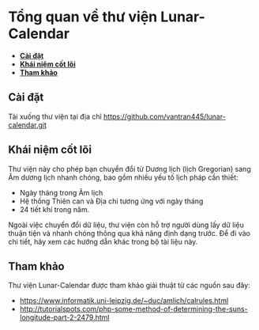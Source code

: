 # Tổng quan về thư viện Lunar-Calendar

- **[Cài đặt](#cài-đặt)**
- **[Khái niệm cốt lõi](#khái-niệm-cốt-lõi)**
- **[Tham khảo](#tham-khảo)**


## Cài đặt
Tải xuống thư viện tại địa chỉ https://github.com/vantran445/lunar-calendar.git

## Khái niệm cốt lõi
Thư viện này cho phép bạn chuyển đổi từ Dương lịch (lịch Gregorian) sang Âm dương lịch nhanh chóng, bao gồm nhiều yếu tố lịch pháp cần thiết:
- Ngày tháng trong Âm lịch
- Hệ thống Thiên can và Địa chi tương ứng với ngày tháng
- 24 tiết khí trong năm.

Ngoài việc chuyển đổi dữ liệu, thư viện còn hỗ trợ người dùng lấy dữ liệu thuận tiện và nhanh chóng thông qua khả năng định dạng trước. Để đi vào chi tiết, hãy xem các hướng dẫn khác trong bộ tài liệu này.

## Tham khảo
Thư viện Lunar-Calendar được tham khảo giải thuật từ các nguồn sau đây:
- https://www.informatik.uni-leipzig.de/~duc/amlich/calrules.html
- http://tutorialspots.com/php-some-method-of-determining-the-suns-longitude-part-2-2479.html
